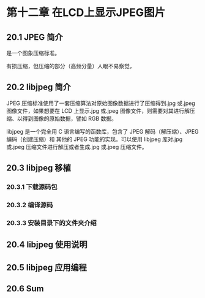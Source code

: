 # 第十二章 在LCD上显示JPEG图片

## 20.1 JPEG 简介

是一个图象压缩标准。

有损压缩，但压缩的部分（高频分量）人眼不易察觉，

## 20.2 libjpeg 简介

JPEG 压缩标准使用了一套压缩算法对原始图像数据进行了压缩得到.jpg 或.jpeg 图像文件，如果想要在 LCD 上显示.jpg 或.jpeg 图像文件，则需要对其进行解压缩、以得到图像的原始数据，譬如 RGB 数据。

libjpeg 是一个完全用 C 语言编写的函数库，包含了 JPEG 解码（解压缩）、JPEG 编码（创建压缩）和 其他的 JPEG 功能的实现。可以使用 libjpeg 库对.jpg 或.jpeg 压缩文件进行解压或者生成.jpg 或.jpeg 压缩文件。

## 20.3 libjpeg 移植

### 20.3.1 下载源码包

### 20.3.2 编译源码

### 20.3.3 安装目录下的文件夹介绍

## 20.4 libjpeg 使用说明

## 20.5 libjpeg 应用编程

## 20.6 Sum